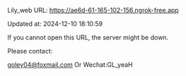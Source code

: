Lily_web URL: https://ae6d-61-165-102-156.ngrok-free.app

Updated at: 2024-12-10 18:10:59

If you cannot open this URL, the server might be down.

Please contact: 

goley04@foxmail.com Or Wechat:GL_yeaH